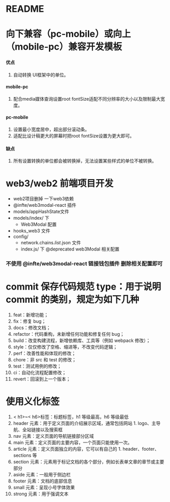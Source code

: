 # README
# 向下兼容（pc-mobile）或向上（mobile-pc）兼容开发模板
####  优点
  1. 自动转换 UI框架中的单位。 
  #### mobile-pc
  1. 配合media媒体查询设置root fontSize适配不同分辨率的大小以及限制最大宽度。

  #### pc-mobile
  1. 设置最小宽度居中，超出部分滚动条。
  1. 适配比设计稿更大的屏幕时把root fontSize设置为更大即可。

####  缺点
  1. 所有设置转换的单位都会被转换掉，无法设置某些样式的单位不被转换。


# web3/web2 前端项目开发
  - web2项目删掉 一下web3依赖
  - @infte/web3modal-react 插件
  - models/appHashState文件
  - models/index/ 下 
    - Web3Modal 配置
  - hooks_web3 文件
  - config/ 
    - network.chains.*list*.json 文件
    - index.js/ 下 @deprecated web3Modal 相关配置

### 不使用 @infte/web3modal-react 链接钱包插件 删除相关配置即可


# commit 保存代码规范 type：用于说明 commit 的类别，规定为如下几种
1. feat：新增功能；
2. fix：修复 bug；
3. docs：修改文档；
4. refactor：代码重构，未新增任何功能和修复任何 bug；
5. build：改变构建流程，新增依赖库、工具等（例如 webpack 修改）；
6. style：仅仅修改了空格、缩进等，不改变代码逻辑；
7. perf：改善性能和体现的修改；
8. chore：非 src 和 test 的修改；
9. test：测试用例的修改；
10. ci：自动化流程配置修改；
11. revert：回滚到上一个版本；

# 使用义化标签
1. < h1>~< h6>标签：标题标签，h1 等级最高，h6 等级最低
2. header 元素：用于定义页面的介绍展示区域，通常包括网站 1. logo、主导航、全站链接以及搜索框
3. nav 元素：定义页面的导航链接部分区域
4. main 元素：定义页面的主要内容，一个页面只能使用一次。
5. article 元素：定义页面独立的内容，它可以有自己的 1. header、footer、sections 等
6. section 元素：元素用于标记文档的各个部分，例如长表单文章的章节或主要部分
7. aside 元素：一般用于侧边栏
8. footer 元素：文档的底部信息
9. small 元素：呈现小号字体效果
10. strong 元素：用于强调文本

